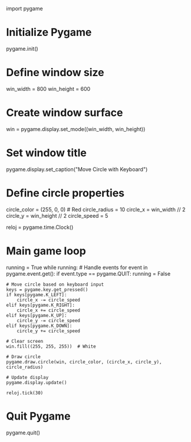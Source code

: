 import pygame

# Initialize Pygame
pygame.init()

# Define window size
win_width = 800
win_height = 600

# Create window surface
win = pygame.display.set_mode((win_width, win_height))

# Set window title
pygame.display.set_caption("Move Circle with Keyboard")

# Define circle properties
circle_color = (255, 0, 0)  # Red
circle_radius = 10
circle_x = win_width // 2
circle_y = win_height // 2
circle_speed = 5

reloj = pygame.time.Clock()

# Main game loop
running = True
while running:
    # Handle events
    for event in pygame.event.get():
        if event.type == pygame.QUIT:
            running = False

    # Move circle based on keyboard input
    keys = pygame.key.get_pressed()
    if keys[pygame.K_LEFT]:
        circle_x -= circle_speed
    elif keys[pygame.K_RIGHT]:
        circle_x += circle_speed
    elif keys[pygame.K_UP]:
        circle_y -= circle_speed
    elif keys[pygame.K_DOWN]:
        circle_y += circle_speed

    # Clear screen
    win.fill((255, 255, 255))  # White

    # Draw circle
    pygame.draw.circle(win, circle_color, (circle_x, circle_y), circle_radius)

    # Update display
    pygame.display.update()

    reloj.tick(30)

# Quit Pygame
pygame.quit()
